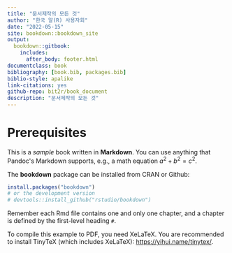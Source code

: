 ```yaml
--- 
title: "문서제작의 모든 것"
author: "한국 알(R) 사용자회"
date: "2022-05-15"
site: bookdown::bookdown_site
output: 
  bookdown::gitbook:
    includes:
      after_body: footer.html
documentclass: book
bibliography: [book.bib, packages.bib]
biblio-style: apalike
link-citations: yes
github-repo: bit2r/book_document
description: "문서제작의 모든 것"
---
```


# Prerequisites

This is a _sample_ book written in **Markdown**. You can use anything that Pandoc's Markdown supports, e.g., a math equation $a^2 + b^2 = c^2$.

The **bookdown** package can be installed from CRAN or Github:


```r
install.packages("bookdown")
# or the development version
# devtools::install_github("rstudio/bookdown")
```

Remember each Rmd file contains one and only one chapter, and a chapter is defined by the first-level heading `#`.

To compile this example to PDF, you need XeLaTeX. You are recommended to install TinyTeX (which includes XeLaTeX): <https://yihui.name/tinytex/>.



